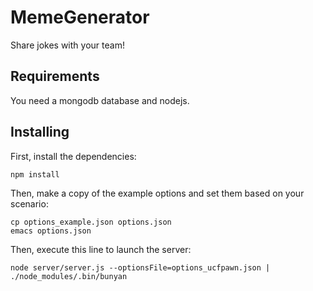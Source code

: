 # MemeGenerator

Share jokes with your team!

## Requirements

You need a mongodb database and nodejs.

## Installing

First, install the dependencies:

```
npm install
```

Then, make a copy of the example options and set them based on your scenario:

```
cp options_example.json options.json
emacs options.json
```

Then, execute this line to launch the server:

```
node server/server.js --optionsFile=options_ucfpawn.json | ./node_modules/.bin/bunyan
```
